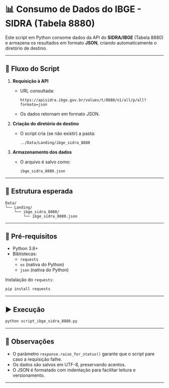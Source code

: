 # 📊 Consumo de Dados do IBGE - SIDRA (Tabela 8880)

Este script em Python consome dados da API do **SIDRA/IBGE** (Tabela 8880)  
e armazena os resultados em formato **JSON**, criando automaticamente o diretório de destino.

---

## 🚀 Fluxo do Script

1. **Requisição à API**  
   - URL consultada:  
     ```
     https://apisidra.ibge.gov.br/values/t/8880/n1/all/p/all?formato=json
     ```
   - Os dados retornam em formato JSON.

2. **Criação do diretório de destino**  
   - O script cria (se não existir) a pasta:
     ```
     ../Data/Landing/ibge_sidra_8880
     ```

3. **Armazenamento dos dados**  
   - O arquivo é salvo como:
     ```
     ibge_sidra_8880.json
     ```

---

## 📂 Estrutura esperada

```
Data/
└── Landing/
    └── ibge_sidra_8880/
        └── ibge_sidra_8880.json
```

---

## 🔧 Pré-requisitos

- Python 3.8+
- Bibliotecas:
  - `requests`
  - `os` (nativa do Python)
  - `json` (nativa do Python)

Instalação do `requests`:
```bash
pip install requests
```

---

## ▶️ Execução

```bash
python script_ibge_sidra_8880.py
```

---

## 📌 Observações

- O parâmetro `response.raise_for_status()` garante que o script pare caso a requisição falhe.
- Os dados são salvos em UTF-8, preservando acentos.
- O JSON é formatado com indentação para facilitar leitura e versionamento.

---
